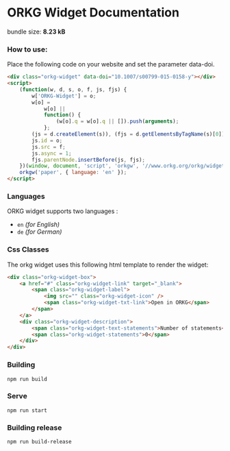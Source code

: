 # ORKG Widget Documentation

bundle size: **8.23 kB**

### How to use:

Place the following code on your website and set the parameter data-doi.

```html
<div class="orkg-widget" data-doi="10.1007/s00799-015-0158-y"></div>
<script>
    (function(w, d, s, o, f, js, fjs) {
        w['ORKG-Widget'] = o;
        w[o] =
            w[o] ||
            function() {
                (w[o].q = w[o].q || []).push(arguments);
            };
        (js = d.createElement(s)), (fjs = d.getElementsByTagName(s)[0]);
        js.id = o;
        js.src = f;
        js.async = 1;
        fjs.parentNode.insertBefore(js, fjs);
    })(window, document, 'script', 'orkgw', '//www.orkg.org/orkg/widget.js');
    orkgw('paper', { language: 'en' });
</script>
```

### Languages

ORKG widget supports two languages :

-   `en` _(for English)_
-   `de` _(for German)_

### Css Classes

The orkg widget uses this following html template to render the widget:

```html
<div class="orkg-widget-box">
    <a href="#" class="orkg-widget-link" target="_blank">
        <span class="orkg-widget-label">
            <img src="" class="orkg-widget-icon" />
            <span class="orkg-widget-txt-link">Open in ORKG</span>
        </span>
    </a>
    <div class="orkg-widget-description">
        <span class="orkg-widget-text-statements">Number of statements</span>
        <span class="orkg-widget-statements">0</span>
    </div>
</div>
```

### Building

```
npm run build
```

### Serve

```
npm run start
```

### Building release

```
npm run build-release
```
